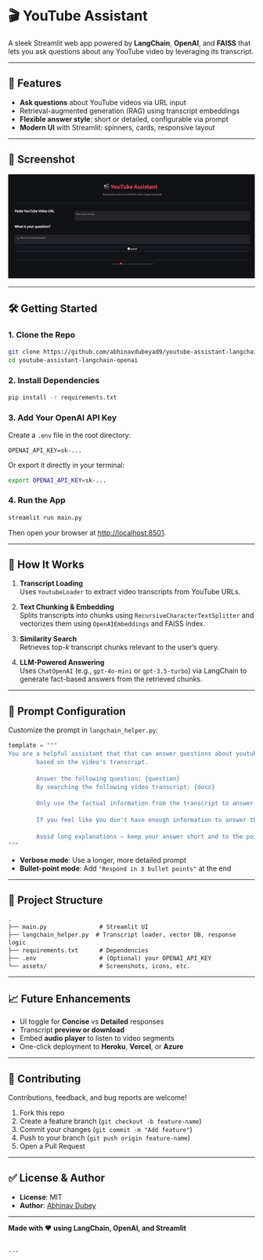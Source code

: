 # 🎬 YouTube Assistant

A sleek Streamlit web app powered by **LangChain**, **OpenAI**, and **FAISS** that lets you ask questions about any YouTube video by leveraging its transcript.

---

## 🚀 Features

- **Ask questions** about YouTube videos via URL input
- Retrieval-augmented generation (RAG) using transcript embeddings
- **Flexible answer style**: short or detailed, configurable via prompt
- **Modern UI** with Streamlit: spinners, cards, responsive layout

---

## 📸 Screenshot

![YouTube Assistant UI](assets/Screenshot1.png)

---

## 🛠️ Getting Started

### 1. Clone the Repo

```bash
git clone https://github.com/abhinavdubeyad9/youtube-assistant-langchain-openai.git
cd youtube-assistant-langchain-openai
```

### 2. Install Dependencies

```bash
pip install -r requirements.txt
```

### 3. Add Your OpenAI API Key

Create a `.env` file in the root directory:

```env
OPENAI_API_KEY=sk-...
```

Or export it directly in your terminal:

```bash
export OPENAI_API_KEY=sk-...
```

### 4. Run the App

```bash
streamlit run main.py
```

Then open your browser at [http://localhost:8501](http://localhost:8501).

---

## 🧠 How It Works

1. **Transcript Loading**  
   Uses `YoutubeLoader` to extract video transcripts from YouTube URLs.

2. **Text Chunking & Embedding**  
   Splits transcripts into chunks using `RecursiveCharacterTextSplitter` and vectorizes them using `OpenAIEmbeddings` and FAISS index.

3. **Similarity Search**  
   Retrieves top-_k_ transcript chunks relevant to the user’s query.

4. **LLM-Powered Answering**  
   Uses `ChatOpenAI` (e.g., `gpt-4o-mini` or `gpt-3.5-turbo`) via LangChain to generate fact-based answers from the retrieved chunks.

---

## 🔧 Prompt Configuration

Customize the prompt in `langchain_helper.py`:

```python
template = """
You are a helpful assistant that that can answer questions about youtube videos
        based on the video's transcript.

        Answer the following question: {question}
        By searching the following video transcript: {docs}

        Only use the factual information from the transcript to answer the question.

        If you feel like you don't have enough information to answer the question, say "I don't know".

        Avoid long explanations — keep your answer short and to the point, no more than 5-6 sentences.
"""
```

- **Verbose mode**: Use a longer, more detailed prompt
- **Bullet-point mode**: Add `"Respond in 3 bullet points"` at the end

---

## 🧩 Project Structure

```
.
├── main.py               # Streamlit UI
├── langchain_helper.py  # Transcript loader, vector DB, response logic
├── requirements.txt      # Dependencies
├── .env                  # (Optional) your OPENAI_API_KEY
└── assets/               # Screenshots, icons, etc.
```

---

## 📈 Future Enhancements

- UI toggle for **Concise** vs **Detailed** responses
- Transcript **preview or download**
- Embed **audio player** to listen to video segments
- One-click deployment to **Heroku**, **Vercel**, or **Azure**

---

## 🙌 Contributing

Contributions, feedback, and bug reports are welcome!

1. Fork this repo
2. Create a feature branch (`git checkout -b feature-name`)
3. Commit your changes (`git commit -m "Add feature"`)
4. Push to your branch (`git push origin feature-name`)
5. Open a Pull Request

---

## ✅ License & Author

- **License**: MIT
- **Author**: [Abhinav Dubey](https://github.com/abhinavdubeyad9)

---

**Made with ❤️ using LangChain, OpenAI, and Streamlit**

```

---
```
